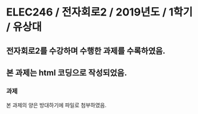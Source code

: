# ELEC246 / 전자회로2 / 2019년도 / 1학기 / 유상대
## 전자회로2를 수강하며 수행한 과제를 수록하였음.
## 본 과제는 html 코딩으로 작성되었음.

### 과제
본 과제의 양은 방대하기에 파일로 첨부하였음.

